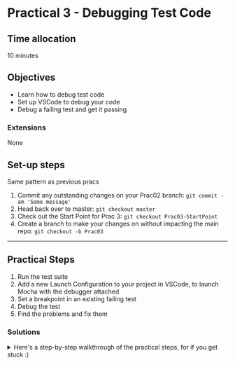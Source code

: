 # Practical 3 - Debugging Test Code

## Time allocation
10 minutes

## Objectives
* Learn how to debug test code
* Set up VSCode to debug your code
* Debug a failing test and get it passing

### Extensions
None

## Set-up steps
Same pattern as previous pracs
1. Commit any outstanding changes on your Prac02 branch: `git commit -am 'Some message'`
1. Head back over to master: `git checkout master`
1. Check out the Start Point for Prac 3: `git checkout Prac03-StartPoint`
1. Create a branch to make your changes on without impacting the main repo: `git checkout -b Prac03`

---

## Practical Steps
1. Run the test suite
1. Add a new Launch Configuration to your project in VSCode, to launch Mocha with the debugger attached
1. Set a breakpoint in an existing failing test
1. Debug the test
1. Find the problems and fix them

### Solutions
<details>
<summary>
Here's a step-by-step walkthrough of the practical steps, for if you get stuck :)
</summary>
<p>

1. Run the test suite
    - `npm test`
    - Notice there are failing tests
1. Add a new Launch Configuration to your project in VSCode, to launch Mocha with the debugger attached
    - Debug Menu > Open Configurations
    - If it doesn't exist, this will create a `.vscode\launch.json` file, with a default "Launch" configuration. You might need to close a pop-up prompt to see this clearly. The default launch configuration doesn't do much right now, so delete it.
    - Press the "Add Configuration" button, bottom right
    - Select `Node.js: Mocha Tests`
1. Set a breakpoint in an existing failing test
    - Open `name-to-number-service-tests.js`
    - Set a breakpoint by clicking just to the left of the line number in the VSCode editor; a filled red circle appears
    - You can set the breakpoint either in the test code, or in the code being tested, depending on what you want to investigate
1. Debug the test
    - Open the debugging panel, (4th icon down in the left menu)
    - Ensure `Mocha Tests` is selected from the dropdown directly to the left of the green Play button
    - Press F5, or the green Play button, or Debug > Start Debugging
    - The tests will run and code execution will stop where you've set your breakpoint
    - Inspect variable values by hovering over the variable, or using the Variables panel in the left menu
    - Progress the code by pressing F10 to step to the next line, or F11 to step into a function
    - Press F5 to allow the test run to continue executing (it will stop on any subsequent breakpoints)
1. Find the problems and fix them
    - One failing test is failing due to a problem with the test code itself. The number of buckets passed to the service is `10` but should be `1`
    - One failing test is failing due to a problem with the prod code. The first condition asserting a max value for number of buckets should use a `<=`, not `<`
</p>
</details>